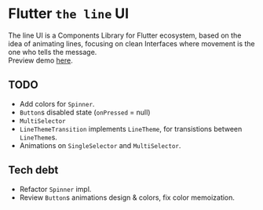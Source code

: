 # Flutter `the line` UI

The line UI is a Components Library for Flutter ecosystem, based on the idea of animating lines, focusing on clean Interfaces where movement is the one who tells the message.  
Preview demo [here](https://briancraig.github.io/line_ui/).  

## TODO

- Add colors for `Spinner`.
- `Button`s disabled state (`onPressed` = null)
- `MultiSelector`
- `LineThemeTransition` implements `LineTheme`, for transistions between `LineTheme`s. 
- Animations on `SingleSelector` and `MultiSelector`.

## Tech debt

- Refactor `Spinner` impl. 
- Review `Button`s animations design & colors, fix color memoization.
